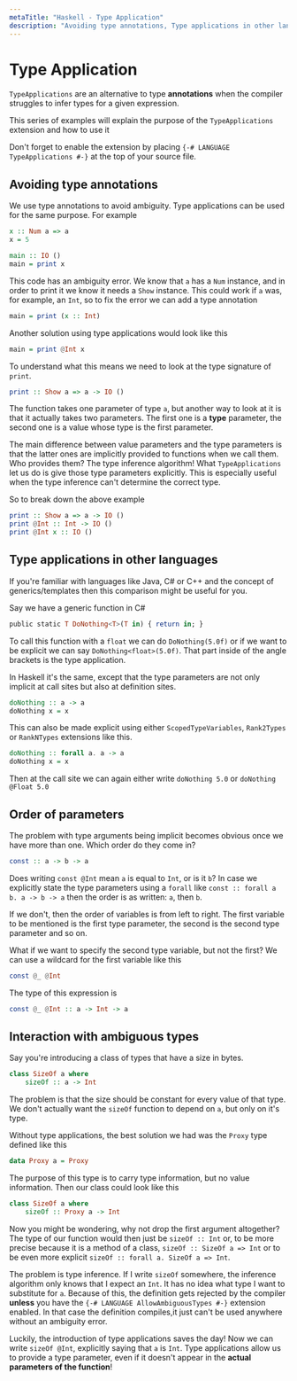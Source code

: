 ```yaml
---
metaTitle: "Haskell - Type Application"
description: "Avoiding type annotations, Type applications in other languages, Order of parameters, Interaction with ambiguous types"
---
```


# Type Application


`TypeApplications` are an alternative to type **annotations** when the compiler struggles to infer types for a given expression.

This series of examples will explain the purpose of the `TypeApplications` extension and how to use it

Don't forget to enable the extension by placing `{-# LANGUAGE TypeApplications #-}` at the top of your source file.



## Avoiding type annotations


We use type annotations to avoid ambiguity. Type applications can be used for the same purpose. For example

```hs
x :: Num a => a
x = 5

main :: IO ()
main = print x

```

This code has an ambiguity error. We know that `a` has a `Num` instance, and in order to print it we know it needs a `Show` instance. This could work if `a` was, for example, an `Int`, so to fix the error we can add a type annotation

```hs
main = print (x :: Int)

```

Another solution using type applications would look like this

```hs
main = print @Int x

```

To understand what this means we need to look at the type signature of `print`.

```hs
print :: Show a => a -> IO ()

```

The function takes one parameter of type `a`, but another way to look at it is that it actually takes two parameters. The first one is a **type** parameter, the second one is a value whose type is the first parameter.

The main difference between value parameters and the type parameters is that the latter ones are implicitly provided to functions when we call them. Who provides them? The type inference algorithm! What `TypeApplications` let us do is give those type parameters explicitly. This is especially useful when the type inference can't determine the correct type.

So to break down the above example

```hs
print :: Show a => a -> IO ()
print @Int :: Int -> IO ()
print @Int x :: IO ()

```



## Type applications in other languages


If you're familiar with languages like Java, C# or C++ and the concept of generics/templates then this comparison might be useful for you.

Say we have a generic function in C#

```hs
public static T DoNothing<T>(T in) { return in; }

```

To call this function with a `float` we can do `DoNothing(5.0f)` or if we want to be explicit we can say `DoNothing<float>(5.0f)`. That part inside of the angle brackets is the type application.

In Haskell it's the same, except that the type parameters are not only implicit at call sites but also at definition sites.

```hs
doNothing :: a -> a
doNothing x = x

```

This can also be made explicit using either `ScopedTypeVariables`, `Rank2Types` or `RankNTypes` extensions like this.

```hs
doNothing :: forall a. a -> a
doNothing x = x

```

Then at the call site we can again either write `doNothing 5.0` or `doNothing @Float 5.0`



## Order of parameters


The problem with type arguments being implicit becomes obvious once we have more than one. Which order do they come in?

```hs
const :: a -> b -> a

```

Does writing `const @Int` mean `a` is equal to `Int`, or is it `b`?
In case we explicitly state the type parameters using a `forall` like `const :: forall a b. a -> b -> a` then the order is as written: `a`, then `b`.

If we don't, then the order of variables is from left to right. The first variable to be mentioned is the first type parameter, the second is the second type parameter and so on.

What if we want to specify the second type variable, but not the first? We can use a wildcard for the first variable like this

```hs
const @_ @Int

```

The type of this expression is

```hs
const @_ @Int :: a -> Int -> a

```



## Interaction with ambiguous types


Say you're introducing a class of types that have a size in bytes.

```hs
class SizeOf a where
    sizeOf :: a -> Int

```

The problem is that the size should be constant for every value of that type. We don't actually want the `sizeOf` function to depend on `a`, but only on it's type.

Without type applications, the best solution we had was the `Proxy` type defined like this

```hs
data Proxy a = Proxy

```

The purpose of this type is to carry type information, but no value information. Then our class could look like this

```hs
class SizeOf a where
    sizeOf :: Proxy a -> Int

```

Now you might be wondering, why not drop the first argument altogether? The type of our function would then just be `sizeOf :: Int` or, to be more precise because it is a method of a class, `sizeOf :: SizeOf a => Int` or to be even more explicit `sizeOf :: forall a. SizeOf a => Int`.

The problem is type inference. If I write `sizeOf` somewhere, the inference algorithm only knows that I expect an `Int`. It has no idea what type I want to substitute for `a`. Because of this, the definition gets rejected by the compiler **unless** you have the `{-# LANGUAGE AllowAmbiguousTypes #-}` extension enabled. In that case the definition compiles,it just can't be used anywhere without an ambiguity error.

Luckily, the introduction of type applications saves the day! Now we can write `sizeOf @Int`, explicitly saying that `a` is `Int`. Type applications allow us to provide a type parameter, even if it doesn't appear in the **actual parameters of the function**!

